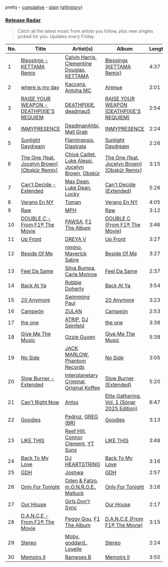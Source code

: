 pretty - [cumulative](/playlists/cumulative/Release%20Radar.md) - [plain](/playlists/plain/37i9dQZEVXbsudmxBFKW7G) ([githistory](https://github.githistory.xyz/vitokorn/spotify-playlist-archive/blob/master/playlists/plain/37i9dQZEVXbsudmxBFKW7G))
### [Release Radar](https://open.spotify.com/playlist/37i9dQZEVXbsudmxBFKW7G)

> Catch all the latest music from artists you follow, plus new singles picked for you. Updates every Friday.

| No. | Title | Artist(s) | Album | Length |
|---|---|---|---|---|
| 1 | [Blessings - KETTAMA Remix](https://open.spotify.com/track/4dBT9YgndxaNS0Fp1PSHZ0) | [Calvin Harris](https://open.spotify.com/artist/7CajNmpbOovFoOoasH2HaY), [Clementine Douglas](https://open.spotify.com/artist/4DWuml4Jf6K81b5rAPwMb6), [KETTAMA](https://open.spotify.com/artist/3an9rnsXKPCAMlZgH4A0n4) | [Blessings (KETTAMA Remix)](https://open.spotify.com/album/1lvrQ3eXhtSoogIV7In3ZG) | 4:37 |
| 2 | [where is my day](https://open.spotify.com/track/0DtZbWMT1Z3Ud3CV8fx1AS) | [Кассета](https://open.spotify.com/artist/7C4UILJ6kxh8TRV8GGLCqy), [Antoha MC](https://open.spotify.com/artist/6OqmKFaRcw0f23m5PQ9CrL) | [Ателье](https://open.spotify.com/album/7uIEltG2KVg6DLzzxeorxf) | 2:01 |
| 3 | [RAISE YOUR WEAPON - DEATHPIXIE'S REQUIEM](https://open.spotify.com/track/5obuDv5EuMcxJxJ6DphVEb) | [DEATHPIXIE](https://open.spotify.com/artist/5uzPIJDzWAujemRDKiJMRj), [deadmau5](https://open.spotify.com/artist/2CIMQHirSU0MQqyYHq0eOx) | [RAISE YOUR WEAPON (DEATHPIXIE'S REQUIEM)](https://open.spotify.com/album/6LUA9B3JnKkQm2crUusayz) | 2:54 |
| 4 | [INMYPRESENCE](https://open.spotify.com/track/3iD5oPZwG59mzB3KPv0SUk) | [DeadmanAhbi](https://open.spotify.com/artist/5UP8VWsEUIx4qSgOIjZqmK), [Mall Grab](https://open.spotify.com/artist/7yF6JnFPDzgml2Ytkyl5D7) | [INMYPRESENCE](https://open.spotify.com/album/6GV7kfEk435ECmid2SCEOE) | 2:24 |
| 5 | [Sunlight Daydream](https://open.spotify.com/track/046loldPHjP3HeAHhDddDA) | [Flamingosis](https://open.spotify.com/artist/75cW8FFekyCjj0mfZM1Gfb), [Diastrata](https://open.spotify.com/artist/1Z1MedqFUlxM3OHqdHK7mx) | [Sunlight Daydream](https://open.spotify.com/album/4MLdnnjInby3ftK37c422w) | 2:26 |
| 6 | [The One (feat. Jocelyn Brown) [Obskür Remix]](https://open.spotify.com/track/0LbwAu16siBMH6jnRPM3Jc) | [Chloé Caillet](https://open.spotify.com/artist/68ywCN6ZpInbcilOfLBa3a), [Luke Alessi](https://open.spotify.com/artist/3Foat3c8Ui3HkvZghZAzQp), [Jocelyn Brown](https://open.spotify.com/artist/2ga5ADaBpljQ3YrCh99ZMq), [Obskür](https://open.spotify.com/artist/29MTNlaVntQaQiDyj8KGwx) | [The One (feat. Jocelyn Brown) [Obskür Remix]](https://open.spotify.com/album/3DDaASK8dwKf2cvJ7pyT0B) | 3:15 |
| 7 | [Can't Decide - Extended](https://open.spotify.com/track/2aciLwRiSF9dCpPhIau2KC) | [Max Dean](https://open.spotify.com/artist/65TLDWbTJxYASqadmNAxvc), [Luke Dean](https://open.spotify.com/artist/2BhXOZ96YbOdXz8F6HVUw4), [Locky](https://open.spotify.com/artist/5ZwpRQ2GBK8tsd6x45Ngwa) | [Can't Decide (Extended)](https://open.spotify.com/album/1HuLUX6o0wFX6joxVHhs7f) | 5:26 |
| 8 | [Verano En NY](https://open.spotify.com/track/7DxrTNmUprBMQ0RV45xreb) | [Toman](https://open.spotify.com/artist/7A0eeETj5gjPjvXLnskbfG) | [Verano En NY](https://open.spotify.com/album/6lwdsDlonNio6vDG42eUZu) | 4:05 |
| 9 | [Raw](https://open.spotify.com/track/2U9RtZORzcu54vkWI19PIL) | [MPH](https://open.spotify.com/artist/62SCu33InHVq97VaWw3eof) | [Raw](https://open.spotify.com/album/2CJ61dRA06lmlIw8hVvmak) | 3:12 |
| 10 | [DOUBLE C - From F1® The Movie](https://open.spotify.com/track/7jtFKlVjEgIBNaSOrAivCw) | [PAWSA](https://open.spotify.com/artist/4E0HD2PMY8kQJIjlShrLUS), [F1 The Album](https://open.spotify.com/artist/3aly4xJOy3LVznzvRIvFYC) | [DOUBLE C (From F1® The Movie)](https://open.spotify.com/album/0O7QslR65hRgv9YO2X4PuM) | 3:46 |
| 11 | [Up Front](https://open.spotify.com/track/74X66DXVuSLDEOp3sR8GFL) | [DREYA V](https://open.spotify.com/artist/4EFAuQI8Ou0bmpf5Vh1P5P) | [Up Front](https://open.spotify.com/album/6eLVBuH7e14JC1pRR09kzP) | 3:27 |
| 12 | [Beside Of Me](https://open.spotify.com/track/58o0HSUXC0oHTU7UvhyWuI) | [nimino](https://open.spotify.com/artist/5x0R3zoC09GMiRJomoexLV), [Maverick Sabre](https://open.spotify.com/artist/0ukgrNYk51TkMQr0f2Br4Q) | [Beside Of Me](https://open.spotify.com/album/2e03J5UadYijtdrdEfBLFL) | 3:27 |
| 13 | [Feel Da Same](https://open.spotify.com/track/5Ajc6oBvDdeO09GlzYFW7f) | [Silva Bumpa](https://open.spotify.com/artist/2dPLkqesvPXpIlP65JoLrf), [Carla Monroe](https://open.spotify.com/artist/4S9LNSZusH3XflT3g32bqB) | [Feel Da Same](https://open.spotify.com/album/4YCC3uBhkoVU0Ku21mM3nx) | 2:37 |
| 14 | [Back At Ya](https://open.spotify.com/track/02evyVGKt4jjuBAlgHzag5) | [Robbie Doherty](https://open.spotify.com/artist/2WuXRwEjXIjW5uVZOSxqYS) | [Back At Ya](https://open.spotify.com/album/6aQho6eImpDXTxfC8zoVhI) | 3:54 |
| 15 | [20 Anymore](https://open.spotify.com/track/3N5tAq8nKHJ7pTwYJ4Fdhr) | [Swimming Paul](https://open.spotify.com/artist/5rEwPEAHq2q1yW3wF4av5s) | [20 Anymore](https://open.spotify.com/album/6IZKflTCERDvRIFGw6oISB) | 3:23 |
| 16 | [Campeón](https://open.spotify.com/track/5TpWybXTsLTUAj4WcUYkP0) | [ZULAN](https://open.spotify.com/artist/2Yz9F5lQVc0p6SDxkw2BvF) | [Campeón](https://open.spotify.com/album/5O3GNoKOWUnyvUQoGSceKy) | 2:53 |
| 17 | [the one](https://open.spotify.com/track/6uBOGvxsHEn9rJyzwQSc1Z) | [ATRIP](https://open.spotify.com/artist/4fu0Er7pG6kZZa7Awf3NMI), [DJ Seinfeld](https://open.spotify.com/artist/37YzpfBeFju8QRZ3g0Ha1Q) | [the one](https://open.spotify.com/album/6LntWVFC7jAmt6zIfFNFm1) | 3:38 |
| 18 | [Give Me The Music](https://open.spotify.com/track/1J5fUB9YyqIba7v8eVDk3V) | [Ozzie Guven](https://open.spotify.com/artist/6VjxkdeZYfc1U2pC3JmwLy) | [Give Me The Music](https://open.spotify.com/album/6daGTMiUaHQG7zdxW5OTbr) | 5:38 |
| 19 | [No Side](https://open.spotify.com/track/3ztYhfBKBT5nGgJGCD2r1H) | [JACK MARLOW](https://open.spotify.com/artist/5qIDbjJ9VyV3eogXzEA6H3), [Phantom Records](https://open.spotify.com/artist/1dHcunJQkysyrXIhVS7rOE) | [No Side](https://open.spotify.com/album/0GVfHEsn0vQocktKI5S80t) | 3:05 |
| 20 | [Slow Burner - Extended](https://open.spotify.com/track/5a2UOFvqw76yUUS61vhloR) | [Interplanetary Criminal](https://open.spotify.com/artist/6uJ51uV5rYzu1MJkC4CceI), [Original Koffee](https://open.spotify.com/artist/1gWjcmBsveEYMxOZ0VRi32) | [Slow Burner (Extended)](https://open.spotify.com/album/4JqKtXkgLR7cS7k2Aa52PU) | 5:20 |
| 21 | [Can't Right Now](https://open.spotify.com/track/3DhkChHTytNgjYBu8LsI1p) | [Antss](https://open.spotify.com/artist/12bHqR5ggtW3Y9C7oPmwL2) | [Elite Gathering, Vol. 1 (Sónar 2025 Edition)](https://open.spotify.com/album/7MqbPKo58V8JX9utAmW3Pl) | 6:47 |
| 22 | [Goodies](https://open.spotify.com/track/5TcsyxRBkIjgmaoSW9oaZL) | [Pedroz](https://open.spotify.com/artist/0pvhlBRoxPlAsW02LwKp3p), [GREG (BR)](https://open.spotify.com/artist/7K7I6veLj1PPzsrzVP6B79) | [Goodies](https://open.spotify.com/album/4y9b6DMmobsAxtUvMO7xcT) | 3:13 |
| 23 | [LIKE THIS](https://open.spotify.com/track/2SJYkEl2Bbl4Kdi6SWJnmE) | [Reef Hill](https://open.spotify.com/artist/2AAsRd8D99qREVcW5qR0rX), [Connor Clement](https://open.spotify.com/artist/3af8oVQvHZhGIysjuqEOyU), [YT Suns](https://open.spotify.com/artist/3RqNMn9XZBop8Ft08voDL5) | [LIKE THIS](https://open.spotify.com/album/2Q9lWMyCF9zUVxJmfN43Tp) | 3:48 |
| 24 | [Back To My Love](https://open.spotify.com/track/6w4Z8LfJ7aIU09mmkYADNt) | [DJ HEARTSTRING](https://open.spotify.com/artist/5tcwaJBUyEdxQxvieuQxU7) | [Back To My Love](https://open.spotify.com/album/26mbxEeOe1nc8tPPYZ1me0) | 3:16 |
| 25 | [GDH](https://open.spotify.com/track/2PhKn3tXUkx5vHlYM3P4Ob) | [Joshwa](https://open.spotify.com/artist/1PzAgFVk9v8cxn9flrqrv5) | [GDH](https://open.spotify.com/album/0XuC5xsv6jj7zlrO2kUYz2) | 2:57 |
| 26 | [Only For Tonight](https://open.spotify.com/track/6STCwjymKob5lZcDdpKcTK) | [Oden & Fatzo](https://open.spotify.com/artist/2YEnrpAWWaNRFumgde1lLH), [m.O.N.R.O.E.](https://open.spotify.com/artist/6pDZzvzwjGXunH8FCb2ulo), [Matluck](https://open.spotify.com/artist/5CieAewiroqzWWxdsWuoNu) | [Only For Tonight](https://open.spotify.com/album/5IUlPTkjpkLiWCoFOh4oOo) | 3:16 |
| 27 | [Our House](https://open.spotify.com/track/3myWiCwtUveukdT4v4NcHF) | [Girls Don't Sync](https://open.spotify.com/artist/4SluGaQhJuMDsRRMf1PWKT) | [Our House](https://open.spotify.com/album/3yvVdXNaxwWQd6i6PhHORF) | 2:17 |
| 28 | [D.A.N.C.E - From F1® The Movie](https://open.spotify.com/track/15cIdgwfMw0YRunjzxtui9) | [Peggy Gou](https://open.spotify.com/artist/2mLA48B366zkELXYx7hcDN), [F1 The Album](https://open.spotify.com/artist/3aly4xJOy3LVznzvRIvFYC) | [D.A.N.C.E (From F1® The Movie)](https://open.spotify.com/album/2AgQHiCnhTpiOwZ29rrZ6v) | 3:15 |
| 29 | [Stereo](https://open.spotify.com/track/5ss1W6tV6FuxPaiC1yDHYJ) | [Moby](https://open.spotify.com/artist/3OsRAKCvk37zwYcnzRf5XF), [goddard.](https://open.spotify.com/artist/3yDDYheQFqfhKZXdjFQuuP), [Lovelle](https://open.spotify.com/artist/14zTM1cQHLvPExpqV4HdCx) | [Stereo](https://open.spotify.com/album/6LmzV6rY9jUecyjydmsrDR) | 2:24 |
| 30 | [Memoirs II](https://open.spotify.com/track/6DZcxAUtQYsOfNUHaIyiNq) | [Rameses B](https://open.spotify.com/artist/06EfEcjc0vdvI6VNL0soIO) | [Memoirs II](https://open.spotify.com/album/0X4XXmtPmaM2jAaLcCWIFP) | 3:50 |
